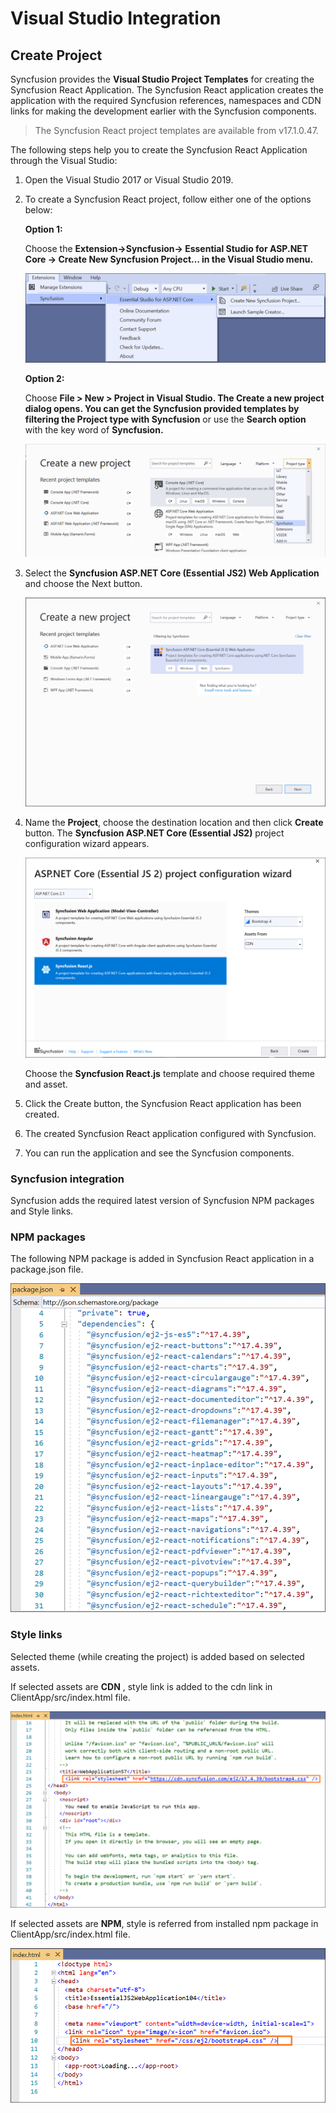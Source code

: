 # Visual Studio Integration

## Create Project

Syncfusion provides the **Visual Studio Project Templates** for creating the Syncfusion React Application. The Syncfusion React application creates the application with the required Syncfusion references, namespaces and CDN links for making the development earlier with the Syncfusion components.

> The Syncfusion React project templates are available from v17.1.0.47.

The following steps help you to create the Syncfusion React Application through the Visual Studio:
1. Open the Visual Studio 2017 or Visual Studio 2019.
2. To create a Syncfusion React project, follow either one of the options below:

    **Option 1:**

     Choose the **Extension->Syncfusion-> Essential Studio for ASP.NET Core -> Create New Syncfusion Project… in the Visual Studio menu.**

    ![new project](../images/new-project.png)

    **Option 2:**

     Choose **File > New > Project in Visual Studio. The Create a new project dialog opens. You can get the Syncfusion provided templates by filtering the Project type with Syncfusion** or use the **Search option** with the key word of **Syncfusion.**

    ![syncfusion template](../images/create-new-project.png)

3. Select the **Syncfusion ASP.NET Core (Essential JS2) Web Application** and choose the Next button.

    ![project configuration](../images/syncfusion-template.png)

4. Name the **Project**, choose the destination location and then click **Create** button. The **Syncfusion ASP.NET Core (Essential JS2)**  project configuration wizard appears.

    ![project configuration](../images/react-project-wizard.png)

    Choose the **Syncfusion React.js** template and choose required theme and asset.

5. Click the Create button, the Syncfusion React application has been created.

6. The created Syncfusion React application configured with Syncfusion.

7. You can run the application and see the Syncfusion components.

### Syncfusion integration

Syncfusion adds the required latest version of Syncfusion NPM packages and Style links.

### NPM packages

The following NPM package is added in Syncfusion React application in a package.json file.

![NPM packages](../images/npm-packages.png)

### Style links

Selected theme (while creating the project) is added based on selected assets.

If selected assets are **CDN** , style link is added to the cdn link in ClientApp/src/index.html file.

![Style links](../images/cdnstyle-link.png)

If selected assets are **NPM**, style is referred from installed npm package in ClientApp/src/index.html file.

![Style links](../images/npmstyle-link.png)
